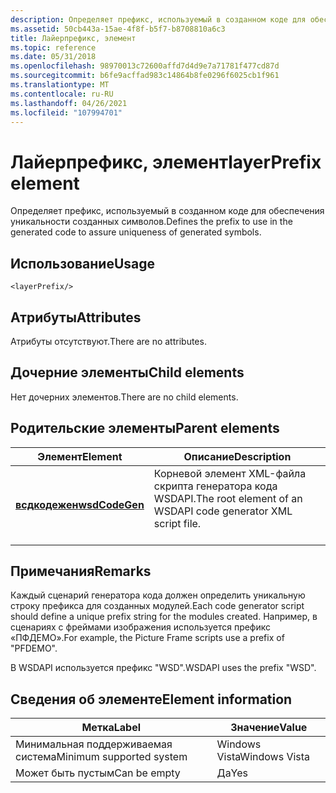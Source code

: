 ```yaml
---
description: Определяет префикс, используемый в созданном коде для обеспечения уникальности созданных символов.
ms.assetid: 50cb443a-15ae-4f8f-b5f7-b8708810a6c3
title: Лайерпрефикс, элемент
ms.topic: reference
ms.date: 05/31/2018
ms.openlocfilehash: 98970013c72600affd7d4d9e7a71781f477cd87d
ms.sourcegitcommit: b6fe9acffad983c14864b8fe0296f6025cb1f961
ms.translationtype: MT
ms.contentlocale: ru-RU
ms.lasthandoff: 04/26/2021
ms.locfileid: "107994701"
---
```

# <a name="layerprefix-element"></a><span data-ttu-id="f7075-103">Лайерпрефикс, элемент</span><span class="sxs-lookup"><span data-stu-id="f7075-103">layerPrefix element</span></span>

<span data-ttu-id="f7075-104">Определяет префикс, используемый в созданном коде для обеспечения уникальности созданных символов.</span><span class="sxs-lookup"><span data-stu-id="f7075-104">Defines the prefix to use in the generated code to assure uniqueness of generated symbols.</span></span>

## <a name="usage"></a><span data-ttu-id="f7075-105">Использование</span><span class="sxs-lookup"><span data-stu-id="f7075-105">Usage</span></span>

``` syntax
<layerPrefix/>
```

## <a name="attributes"></a><span data-ttu-id="f7075-106">Атрибуты</span><span class="sxs-lookup"><span data-stu-id="f7075-106">Attributes</span></span>

<span data-ttu-id="f7075-107">Атрибуты отсутствуют.</span><span class="sxs-lookup"><span data-stu-id="f7075-107">There are no attributes.</span></span>

## <a name="child-elements"></a><span data-ttu-id="f7075-108">Дочерние элементы</span><span class="sxs-lookup"><span data-stu-id="f7075-108">Child elements</span></span>

<span data-ttu-id="f7075-109">Нет дочерних элементов.</span><span class="sxs-lookup"><span data-stu-id="f7075-109">There are no child elements.</span></span>

## <a name="parent-elements"></a><span data-ttu-id="f7075-110">Родительские элементы</span><span class="sxs-lookup"><span data-stu-id="f7075-110">Parent elements</span></span>



| <span data-ttu-id="f7075-111">Элемент</span><span class="sxs-lookup"><span data-stu-id="f7075-111">Element</span></span>                                     | <span data-ttu-id="f7075-112">Описание</span><span class="sxs-lookup"><span data-stu-id="f7075-112">Description</span></span>                                                                          |
|---------------------------------------------|--------------------------------------------------------------------------------------|
| [<span data-ttu-id="f7075-113">**всдкодежен**</span><span class="sxs-lookup"><span data-stu-id="f7075-113">**wsdCodeGen**</span></span>](wsdcodegen.md)<br/> | <span data-ttu-id="f7075-114">Корневой элемент XML-файла скрипта генератора кода WSDAPI.</span><span class="sxs-lookup"><span data-stu-id="f7075-114">The root element of an WSDAPI code generator XML script file.</span></span><br/> <br/> |



## <a name="remarks"></a><span data-ttu-id="f7075-115">Примечания</span><span class="sxs-lookup"><span data-stu-id="f7075-115">Remarks</span></span>

<span data-ttu-id="f7075-116">Каждый сценарий генератора кода должен определить уникальную строку префикса для созданных модулей.</span><span class="sxs-lookup"><span data-stu-id="f7075-116">Each code generator script should define a unique prefix string for the modules created.</span></span> <span data-ttu-id="f7075-117">Например, в сценариях с фреймами изображения используется префикс «ПФДЕМО».</span><span class="sxs-lookup"><span data-stu-id="f7075-117">For example, the Picture Frame scripts use a prefix of "PFDEMO".</span></span>

<span data-ttu-id="f7075-118">В WSDAPI используется префикс "WSD".</span><span class="sxs-lookup"><span data-stu-id="f7075-118">WSDAPI uses the prefix "WSD".</span></span>

## <a name="element-information"></a><span data-ttu-id="f7075-119">Сведения об элементе</span><span class="sxs-lookup"><span data-stu-id="f7075-119">Element information</span></span>



| <span data-ttu-id="f7075-120">Метка</span><span class="sxs-lookup"><span data-stu-id="f7075-120">Label</span></span> | <span data-ttu-id="f7075-121">Значение</span><span class="sxs-lookup"><span data-stu-id="f7075-121">Value</span></span> |
|-------------------------------------|---------------|
| <span data-ttu-id="f7075-122">Минимальная поддерживаемая система</span><span class="sxs-lookup"><span data-stu-id="f7075-122">Minimum supported system</span></span><br/> | <span data-ttu-id="f7075-123">Windows Vista</span><span class="sxs-lookup"><span data-stu-id="f7075-123">Windows Vista</span></span> |
| <span data-ttu-id="f7075-124">Может быть пустым</span><span class="sxs-lookup"><span data-stu-id="f7075-124">Can be empty</span></span>                        | <span data-ttu-id="f7075-125">Да</span><span class="sxs-lookup"><span data-stu-id="f7075-125">Yes</span></span>           |



 

 




